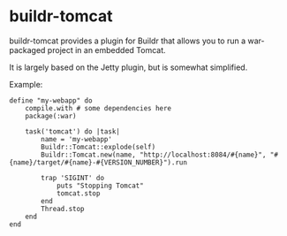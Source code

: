 buildr-tomcat
=============

buildr-tomcat provides a plugin for Buildr that allows you to run a war-packaged project in an embedded Tomcat.

It is largely based on the Jetty plugin, but is somewhat simplified.

Example:

	define "my-webapp" do
		compile.with # some dependencies here
		package(:war)

		task('tomcat') do |task|
			name = 'my-webapp'
			Buildr::Tomcat::explode(self)
			Buildr::Tomcat.new(name, "http://localhost:8084/#{name}", "#{name}/target/#{name}-#{VERSION_NUMBER}").run

			trap 'SIGINT' do
				puts "Stopping Tomcat"
				tomcat.stop
			end
			Thread.stop
		end
	end

